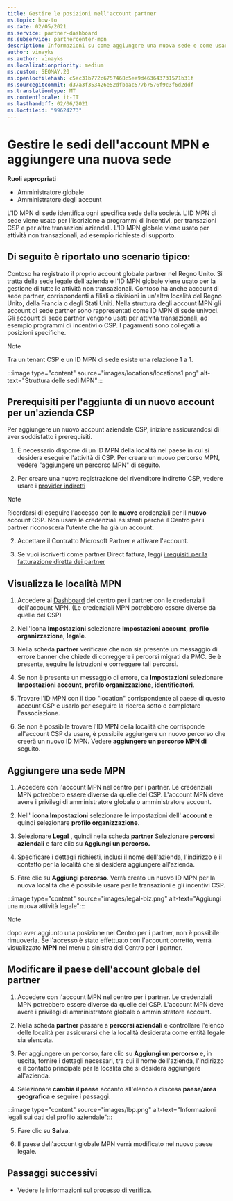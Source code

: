 ```yaml
---
title: Gestire le posizioni nell'account partner
ms.topic: how-to
ms.date: 02/05/2021
ms.service: partner-dashboard
ms.subservice: partnercenter-mpn
description: Informazioni su come aggiungere una nuova sede e come usare l'ID MNP di sede in programmi di incentivi, transazioni aziendali CSP, sottoscrizioni e altre transazioni.
author: vinayks
ms.author: vinayks
ms.localizationpriority: medium
ms.custom: SEOMAY.20
ms.openlocfilehash: c5ac31b772c6757468c5ea9d463643731571b31f
ms.sourcegitcommit: d37a3f353426e52dfbbac577b7576f9c3f6d2ddf
ms.translationtype: MT
ms.contentlocale: it-IT
ms.lasthandoff: 02/06/2021
ms.locfileid: "99624273"
---
```

# <a name="manage-your-mpn-account-locations-and-add-a-new-location"></a>Gestire le sedi dell'account MPN e aggiungere una nuova sede


**Ruoli appropriati**

- Amministratore globale
- Amministratore degli account

L'ID MPN di sede identifica ogni specifica sede della società. L'ID MPN di sede viene usato per l'iscrizione a programmi di incentivi, per transazioni CSP e per altre transazioni aziendali. L'ID MPN globale viene usato per attività non transazionali, ad esempio richieste di supporto.

## <a name="the-following-is-a-typical-scenario"></a>Di seguito è riportato uno scenario tipico:

Contoso ha registrato il proprio account globale partner nel Regno Unito. Si tratta della sede legale dell'azienda e l'ID MPN globale viene usato per la gestione di tutte le attività non transazionali. Contoso ha anche account di sede partner, corrispondenti a filiali o divisioni in un'altra località del Regno Unito, della Francia o degli Stati Uniti. Nella struttura degli account MPN gli account di sede partner sono rappresentati come ID MPN di sede univoci. Gli account di sede partner vengono usati per attività transazionali, ad esempio programmi di incentivi o CSP. I pagamenti sono collegati a posizioni specifiche. 

>[!NOTE]
>Tra un tenant CSP e un ID MPN di sede esiste una relazione 1 a 1.

:::image type="content" source="images/locations/locations1.png" alt-text="Struttura delle sedi MPN":::

## <a name="prerequisites-in-order-to-add-a-new-account-for-a-csp-business"></a>Prerequisiti per l'aggiunta di un nuovo account per un'azienda CSP

Per aggiungere un nuovo account aziendale CSP, iniziare assicurandosi di aver soddisfatto i prerequisiti.

1. È necessario disporre di un ID MPN della località nel paese in cui si desidera eseguire l'attività di CSP. Per creare un nuovo percorso MPN, vedere "aggiungere un percorso MPN" di seguito.
  
1. Per creare una nuova registrazione del rivenditore indiretto CSP, vedere usare i [provider indiretti](indirect-reseller-tasks-in-partner-center.md#get-started) 

>[!NOTE] 
 >Ricordarsi di eseguire l'accesso con le **nuove** credenziali per il **nuovo** account CSP. Non usare le credenziali esistenti perché il Centro per i partner riconoscerà l'utente che ha già un account.

2. Accettare il Contratto Microsoft Partner e attivare l'account.

1. Se vuoi iscriverti come partner Direct fattura, leggi [i requisiti per la fatturazione diretta dei partner](direct-partner-new-requirements.md)

## <a name="view-your-mpn-locations"></a>Visualizza le località MPN

1. Accedere al [Dashboard](https://partner.microsoft.com/dashboard/home) del centro per i partner con le credenziali dell'account MPN. (Le credenziali MPN potrebbero essere diverse da quelle del CSP) 
 
1. Nell'icona **Impostazioni** selezionare **Impostazioni account**, **profilo organizzazione**, **legale**. 

1. Nella scheda **partner** verificare che non sia presente un messaggio di errore banner che chiede di correggere i percorsi migrati da PMC. Se è presente, seguire le istruzioni e correggere tali percorsi. 

3. Se non è presente un messaggio di errore, da  **Impostazioni** selezionare  **Impostazioni account**, **profilo organizzazione**, **identificatori**.

4. Trovare l'ID MPN con il tipo "location" corrispondente al paese di questo account CSP e usarlo per eseguire la ricerca sotto e completare l'associazione.

5. Se non è possibile trovare l'ID MPN della località che corrisponde all'account CSP da usare, è possibile aggiungere un nuovo percorso che creerà un nuovo ID MPN. Vedere **aggiungere un percorso MPN di** seguito.

## <a name="add-an-mpn-location"></a>Aggiungere una sede MPN

1. Accedere con l'account MPN nel centro per i partner. Le credenziali MPN potrebbero essere diverse da quelle del CSP. L'account MPN deve avere i privilegi di amministratore globale o amministratore account. 

1. Nell' **icona Impostazioni** selezionare le impostazioni dell' **account** e quindi selezionare **profilo organizzazione**.

2. Selezionare **Legal** , quindi nella scheda **partner** Selezionare **percorsi aziendali** e fare clic su **Aggiungi un percorso.**

3. Specificare i dettagli richiesti, inclusi il nome dell'azienda, l'indirizzo e il contatto per la località che si desidera aggiungere all'azienda.
 
1. Fare clic su **Aggiungi percorso**. Verrà creato un nuovo ID MPN per la nuova località che è possibile usare per le transazioni e gli incentivi CSP.

:::image type="content" source="images/legal-biz.png" alt-text="Aggiungi una nuova attività legale":::

> [!NOTE]
> dopo aver aggiunto una posizione nel Centro per i partner, non è possibile rimuoverla. Se l'accesso è stato effettuato con l'account corretto, verrà visualizzato **MPN** nel menu a sinistra del Centro per i partner.

## <a name="change-country-of-partner-global-account"></a>Modificare il paese dell'account globale del partner 

1. Accedere con l'account MPN nel centro per i partner. Le credenziali MPN potrebbero essere diverse da quelle del CSP. L'account MPN deve avere i privilegi di amministratore globale o amministratore account. 

2. Nella scheda **partner** passare a **percorsi aziendali** e controllare l'elenco delle località per assicurarsi che la località desiderata come entità legale sia elencata. 
 
1. Per aggiungere un percorso, fare clic su **Aggiungi un percorso** e, in uscita, fornire i dettagli necessari, tra cui il nome dell'azienda, l'indirizzo e il contatto principale per la località che si desidera aggiungere all'azienda. 
 
1. Selezionare **cambia il paese** accanto all'elenco a discesa **paese/area geografica** e seguire i passaggi. 

:::image type="content" source="images/lbp.png" alt-text="Informazioni legali sui dati del profilo aziendale":::

5. Fare clic su **Salva**.

6. Il paese dell'account globale MPN verrà modificato nel nuovo paese legale.
  
## <a name="next-steps"></a>Passaggi successivi

- Vedere le informazioni sul [processo di verifica](verification-responses.md).
